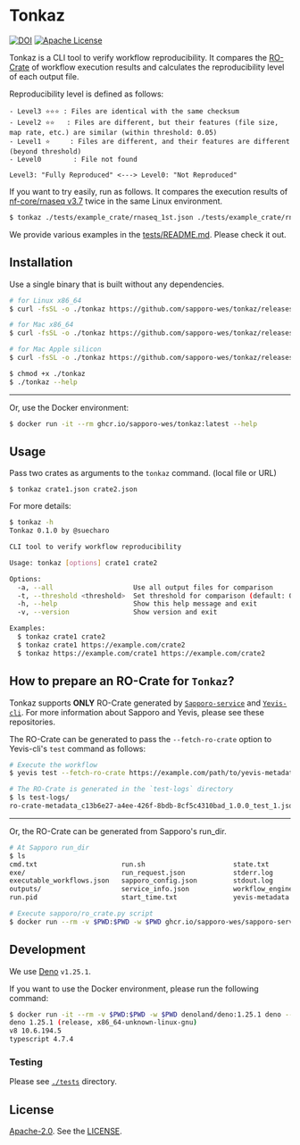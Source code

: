 # Tonkaz

[![DOI](https://zenodo.org/badge/195738176.svg)](https://zenodo.org/badge/latestdoi/195738176)
[![Apache License](https://img.shields.io/badge/license-Apache%202.0-orange.svg?style=flat&color=important)](http://www.apache.org/licenses/LICENSE-2.0)

Tonkaz is a CLI tool to verify workflow reproducibility.
It compares the [RO-Crate](https://www.researchobject.org/ro-crate/) of workflow execution results and calculates the reproducibility level of each output file.

Reproducibility level is defined as follows:

```
- Level3 ⭐⭐⭐ : Files are identical with the same checksum
- Level2 ⭐⭐   : Files are different, but their features (file size, map rate, etc.) are similar (within threshold: 0.05)
- Level1 ⭐     : Files are different, and their features are different (beyond threshold)
- Level0        : File not found

Level3: "Fully Reproduced" <---> Level0: "Not Reproduced"
```

If you want to try easily, run as follows.
It compares the execution results of [nf-core/rnaseq v3.7](https://nf-co.re/rnaseq/3.7/usage) twice in the same Linux environment.

```bash
$ tonkaz ./tests/example_crate/rnaseq_1st.json ./tests/example_crate/rnaseq_2nd.json
```

We provide various examples in the [tests/README.md](./tests/README.md).
Please check it out.

## Installation

Use a single binary that is built without any dependencies.

```bash
# for Linux x86_64
$ curl -fsSL -o ./tonkaz https://github.com/sapporo-wes/tonkaz/releases/latest/download/tonkaz_x86_64-unknown-linux-gnu

# for Mac x86_64
$ curl -fsSL -o ./tonkaz https://github.com/sapporo-wes/tonkaz/releases/latest/download/tonkaz_x86_64-apple-darwin

# for Mac Apple silicon
$ curl -fsSL -o ./tonkaz https://github.com/sapporo-wes/tonkaz/releases/latest/download/tonkaz_aarch64-apple-darwin

$ chmod +x ./tonkaz
$ ./tonkaz --help
```

---

Or, use the Docker environment:

```bash
$ docker run -it --rm ghcr.io/sapporo-wes/tonkaz:latest --help
```

## Usage

Pass two crates as arguments to the `tonkaz` command. (local file or URL)

```
$ tonkaz crate1.json crate2.json
```

For more details:

```bash
$ tonkaz -h
Tonkaz 0.1.0 by @suecharo

CLI tool to verify workflow reproducibility

Usage: tonkaz [options] crate1 crate2

Options:
  -a, --all                    Use all output files for comparison
  -t, --threshold <threshold>  Set threshold for comparison (default: 0.05)
  -h, --help                   Show this help message and exit
  -v, --version                Show version and exit

Examples:
  $ tonkaz crate1 crate2
  $ tonkaz crate1 https://example.com/crate2
  $ tonkaz https://example.com/crate1 https://example.com/crate2
```

## How to prepare an RO-Crate for `Tonkaz`?

Tonkaz supports **ONLY** RO-Crate generated by [`Sapporo-service`](https://github.com/sapporo-wes/sapporo-service) and [`Yevis-cli`](https://github.com/sapporo-wes/yevis-cli).
For more information about Sapporo and Yevis, please see these repositories.

The RO-Crate can be generated to pass the `--fetch-ro-crate` option to Yevis-cli's `test` command as follows:

```bash
# Execute the workflow
$ yevis test --fetch-ro-crate https://example.com/path/to/yevis-metadata-file

# The RO-Crate is generated in the `test-logs` directory
$ ls test-logs/
ro-crate-metadata_c13b6e27-a4ee-426f-8bdb-8cf5c4310bad_1.0.0_test_1.json
```

---

Or, the RO-Crate can be generated from Sapporo's run_dir.

```bash
# At Sapporo run_dir
$ ls
cmd.txt                     run.sh                      state.txt
exe/                        run_request.json            stderr.log
executable_workflows.json   sapporo_config.json         stdout.log
outputs/                    service_info.json           workflow_engine_params.txt
run.pid                     start_time.txt              yevis-metadata.yml

# Execute sapporo/ro_crate.py script
$ docker run --rm -v $PWD:$PWD -w $PWD ghcr.io/sapporo-wes/sapporo-service:latest python3 /app/sapporo/ro_crate.py $PWD
```

## Development

We use [Deno](https://deno.land/) `v1.25.1`.

If you want to use the Docker environment, please run the following command:

```bash
$ docker run -it --rm -v $PWD:$PWD -w $PWD denoland/deno:1.25.1 deno --version
deno 1.25.1 (release, x86_64-unknown-linux-gnu)
v8 10.6.194.5
typescript 4.7.4
```

### Testing

Please see [`./tests`](./tests) directory.

## License

[Apache-2.0](https://www.apache.org/licenses/LICENSE-2.0).
See the [LICENSE](https://github.com/sapporo-wes/tonkaz/blob/main/LICENSE).
